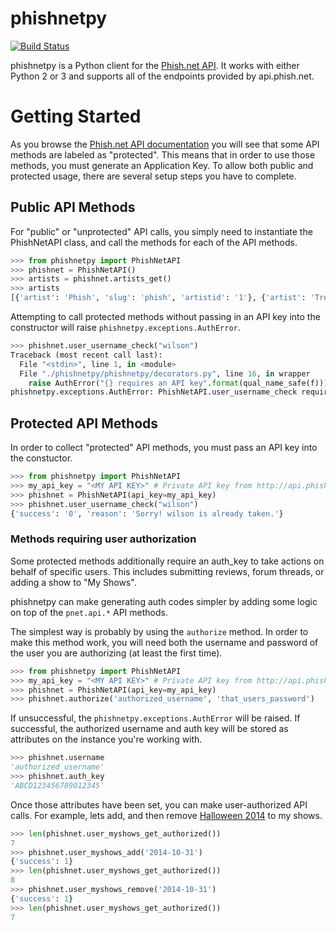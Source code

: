 # phishnetpy

[![Build Status](https://travis-ci.org/jameserrico/phishnetpy.svg?branch=master)](https://travis-ci.org/jameserrico/phishnetpy)

phishnetpy is a Python client for the [Phish.net API](http://api.phish.net).  It works with either Python 2 or 3 and supports all of the endpoints provided by api.phish.net.

# Getting Started

As you browse the [Phish.net API documentation](http://api.phish.net/docu/) you will see that some API methods are labeled as "protected".  This means that in order to use those methods, you must generate an Application Key.  To allow both public and protected usage, there are several setup steps you have to complete.

## Public API Methods

For "public" or "unprotected" API calls, you simply need to instantiate the PhishNetAPI class, and call the methods for each of the API methods.

``` python
>>> from phishnetpy import PhishNetAPI
>>> phishnet = PhishNetAPI()
>>> artists = phishnet.artists_get()
>>> artists
[{'artist': 'Phish', 'slug': 'phish', 'artistid': '1'}, {'artist': 'Trey Anastasio', 'slug': 'trey-anastasio-band', 'artistid': '2'}, {'artist': 'Mike Gordon', 'slug': 'mike-gordon', 'artistid': '6'}, {'artist': 'Jon Fishman', 'slug': 'jon-fishman', 'artistid': '7'}, {'artist': 'Page McConnell', 'slug': 'page-mcconnell', 'artistid': '9'}]
```

Attempting to call protected methods without passing in an API key into the constructor will raise `phishnetpy.exceptions.AuthError`.

``` python
>>> phishnet.user_username_check("wilson")
Traceback (most recent call last):
  File "<stdin>", line 1, in <module>
  File "./phishnetpy/phishnetpy/decorators.py", line 16, in wrapper
    raise AuthError("{} requires an API key".format(qual_name_safe(f)))
phishnetpy.exceptions.AuthError: PhishNetAPI.user_username_check requires an API key
```

## Protected API Methods

In order to collect "protected" API methods, you must pass an API key into the constuctor.  

``` python
>>> from phishnetpy import PhishNetAPI
>>> my_api_key = "<MY API KEY>" # Private API key from http://api.phish.net/keys/
>>> phishnet = PhishNetAPI(api_key=my_api_key)
>>> phishnet.user_username_check("wilson")
{'success': '0', 'reason': 'Sorry! wilson is already taken.'}
```

### Methods requiring user authorization

Some protected methods additionally require an auth_key to take actions on behalf of specific users.  This includes submitting reviews, forum threads, or adding a show to "My Shows".

phishnetpy can make generating auth codes simpler by adding some logic on top of the ```pnet.api.*``` API methods.

The simplest way is probably by using the ```authorize``` method. In order to make this method work, you will need both the username and password of the user you are authorizing (at least the first time).

``` python
>>> from phishnetpy import PhishNetAPI
>>> my_api_key = "<MY API KEY>" # Private API key from http://api.phish.net/keys/
>>> phishnet = PhishNetAPI(api_key=my_api_key)
>>> phishnet.authorize('authorized_username', 'that_users_password')
```

If unsuccessful, the ```phishnetpy.exceptions.AuthError``` will be raised. If successful, the authorized username and auth key will be stored as attributes on the instance you're working with.  

``` python
>>> phishnet.username
'authorized_username'
>>> phishnet.auth_key
'ABCD123456789012345'
```
Once those attributes have been set, you can make user-authorized API calls.  For example, lets add, and then remove [Halloween 2014](http://phish.net/setlists/?d=2014-10-31) to my shows.

``` python
>>> len(phishnet.user_myshows_get_authorized())
7
>>> phishnet.user_myshows_add('2014-10-31')
{'success': 1}
>>> len(phishnet.user_myshows_get_authorized())
8
>>> phishnet.user_myshows_remove('2014-10-31')
{'success': 1}
>>> len(phishnet.user_myshows_get_authorized())
7
```


